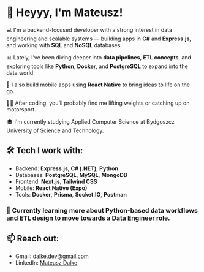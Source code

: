 # 👋 Heyyy, I'm Mateusz!

💻 I'm a backend-focused developer with a strong interest in data engineering and scalable systems — building apps in **C#** and **Express.js**, and working with **SQL** and **NoSQL** databases.

📊 Lately, I’ve been diving deeper into **data pipelines**, **ETL concepts**, and exploring tools like **Python**, **Docker**, and **PostgreSQL** to expand into the data world.

📱 I also build mobile apps using **React Native** to bring ideas to life on the go.

🏋️‍♂️ After coding, you’ll probably find me lifting weights or catching up on motorsport.

🎓 I'm currently studying Applied Computer Science at Bydgoszcz University of Science and Technology.

## 🛠️ Tech I work with:
- Backend: **Express.js**, **C# (.NET)**, **Python**
- Databases: **PostgreSQL**, **MySQL**, **MongoDB**
- Frontend: **Next.js**, **Tailwind CSS**
- Mobile: **React Native (Expo)**
- Tools: **Docker**, **Prisma**, **Socket.IO**, **Postman**

### 🚀 Currently learning more about Python-based data workflows and ETL design to move towards a Data Engineer role.

## 📫 Reach out:
- Gmail: dalke.dev@gmail.com
- LinkedIn: [Mateusz Dalke](https://www.linkedin.com/in/mateusz-dalke-12b56a2a8/)
